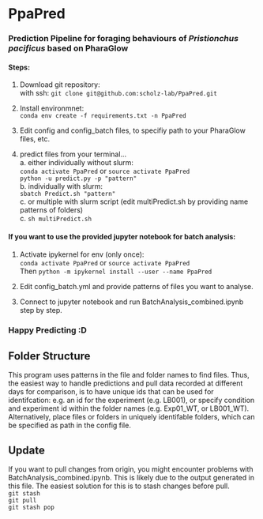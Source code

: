 # PpaPred
### Prediction Pipeline for foraging behaviours of *Pristionchus pacificus* based on PharaGlow

#### Steps:
1. Download git repository:<br>
with ssh: `git clone git@github.com:scholz-lab/PpaPred.git`

2. Install environmnet:<br>
`conda env create -f requirements.txt -n PpaPred`

3. Edit config and config_batch files, to specifiy path to your PharaGlow files, etc.

4. predict files from your terminal...<br>
    a. either individually without slurm:<br>
        `conda activate PpaPred` or `source activate PpaPred`<br>
        `python -u predict.py -p "pattern"`<br>
    b. individually with slurm:<br>
        `sbatch Predict.sh "pattern"`<br>
    c. or multiple with slurm script (edit multiPredict.sh by providing name patterns of folders)<br>
    c. `sh multiPredict.sh`

#### If you want to use the provided jupyter notebook for batch analysis:

1. Activate ipykernel for env (only once):<br>
    `conda activate PpaPred` or `source activate PpaPred`<br>
    Then `python -m ipykernel install --user --name PpaPred`

2. Edit config_batch.yml and provide patterns of files you want to analyse.

3. Connect to jupyter notebook and run BatchAnalysis_combined.ipynb step by step.<br>

### Happy Predicting :D

## Folder Structure

This program uses patterns in the file and folder names to find files. Thus, the easiest way to handle predictions and pull data recorded at different days for comparison, is to have unique ids that can be used for identifcation: e.g. an id for the experiment (e.g. LB001), or specify condition and experiment id within the folder names (e.g. Exp01_WT, or LB001_WT). Alternatively, place files or folders in uniquely identifable folders, which can be specified as path in the config file.

## Update

If you want to pull changes from origin, you might encounter problems with BatchAnalysis_combined.ipynb. This is likely due to the output generated in this file. The easiest solution for this is to stash changes before pull.<br>
`git stash`<br>
`git pull`<br>
`git stash pop`<br>
